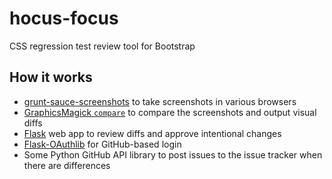hocus-focus
===========

CSS regression test review tool for Bootstrap

## How it works
* [grunt-sauce-screenshots](https://github.com/cvrebert/grunt-sauce-screenshots) to take screenshots in various browsers
* [GraphicsMagick `compare`](http://www.graphicsmagick.org/compare.html) to compare the screenshots and output visual diffs
* [Flask](http://flask.pocoo.org/) web app to review diffs and approve intentional changes
* [Flask-OAuthlib](https://flask-oauthlib.readthedocs.org/) for GitHub-based login
* Some Python GitHub API library to post issues to the issue tracker when there are differences
